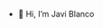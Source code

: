 - 👋 Hi, I’m Javi Blanco

<!---
javierblancoNS/javierblancoNS is a ✨ special ✨ repository because its `README.md` (this file) appears on your GitHub profile.
You can click the Preview link to take a look at your changes.
--->
